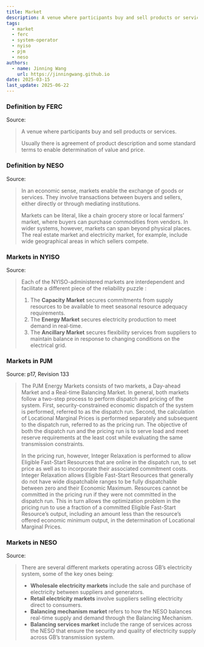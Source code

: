 ```yaml
---
title: Market
description: A venue where participants buy and sell products or services.
tags:
  - market
  - ferc
  - system-operator
  - nyiso
  - pjm
  - neso
authors:
  - name: Jinning Wang
    url: https://jinningwang.github.io
date: 2025-03-15
last_update: 2025-06-22
---
```


### Definition by FERC

Source: <d-cite key="ferc2020glossary"></d-cite>

> A venue where participants buy and sell products or services.
>
> Usually there is agreement of product description and some standard terms to enable determination of value and price.

### Definition by NESO

Source: <d-cite key="neso2025electricity"></d-cite>

> In an economic sense, markets enable the exchange of goods or services. They involve transactions between buyers and sellers, either directly or through mediating institutions.
>
> Markets can be literal, like a chain grocery store or local farmers’ market, where buyers can purchase commodities from vendors. In wider systems, however, markets can span beyond physical places. The real estate market and electricity market, for example, include wide geographical areas in which sellers compete.

### Markets in NYISO

Source: <d-cite key="nyiso2024clean"></d-cite>

> Each of the NYISO-administered markets are interdependent and facilitate a different piece of the reliability puzzle :
>
> 1. The **Capacity Market** secures commitments from supply resources to be available to meet seasonal resource adequacy requirements.
> 2. The **Energy Market** secures electricity production to meet demand in real-time.
> 3. The **Ancillary Market** secures flexibility services from suppliers to maintain balance in response to changing conditions on the electrical grid.

### Markets in PJM

Source: <d-cite key="pjm2024m11"></d-cite> p17, Revision 133

> The PJM Energy Markets consists of two markets, a Day-ahead Market and a Real-time Balancing Market. In general, both markets follow a two-step process to perform dispatch and pricing of the system. First, security-constrained economic dispatch of the system is performed, referred to as the dispatch run. Second, the calculation of Locational Marginal Prices is performed separately and subsequent to the dispatch run, referred to as the pricing run. The objective of both the dispatch run and the pricing run is to serve load and meet reserve requirements at the least cost while evaluating the same transmission constraints.
>
> In the pricing run, however, Integer Relaxation is performed to allow Eligible Fast-Start Resources that are online in the dispatch run, to set price as well as to incorporate their associated commitment costs. Integer Relaxation allows Eligible Fast-Start Resources that generally do not have wide dispatchable ranges to be fully dispatchable between zero and their Economic Maximum. Resources cannot be committed in the pricing run if they were not committed in the dispatch run. This in turn allows the optimization problem in the pricing run to use a fraction of a committed Eligible Fast-Start Resource’s output, including an amount less than the resource’s offered economic minimum output, in the determination of Locational Marginal Prices.

### Markets in NESO

Source: <d-cite key="neso2025electricity"></d-cite>

<!-- prettier-ignore-start -->
> There are several different markets operating across GB’s electricity system, some of the key ones being:
> - **Wholesale electricity markets** include the sale and purchase of electricity between suppliers and generators. 
> - **Retail electricity markets** involve suppliers selling electricity direct to consumers. 
> - **Balancing mechanism market** refers to how the NESO balances real-time supply and demand through the Balancing Mechanism.
> - **Balancing services market** include the range of services across the NESO that ensure the security and quality of electricity supply across GB’s transmission system.
<!-- prettier-ignore-end -->
